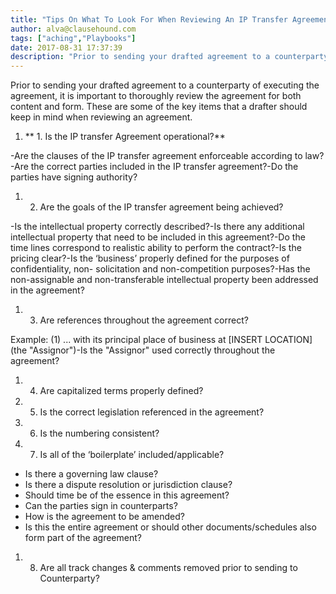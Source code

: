 ```yaml
---
title: "Tips On What To Look For When Reviewing An IP Transfer Agreement"
author: alva@clausehound.com
tags: ["aching","Playbooks"]
date: 2017-08-31 17:37:39
description: "Prior to sending your drafted agreement to a counterparty of executing the agreement, it is important to thoroughly review the agreement for both content and form. These are some of the key items that..."
---
```


Prior to sending your drafted agreement to a counterparty of executing the agreement, it is important to thoroughly review the agreement for both content and form. These are some of the key items that a drafter should keep in mind when reviewing an agreement. 

 

1. ** 1. Is the IP transfer Agreement operational?**

-Are the clauses of the IP transfer agreement enforceable according to law?-Are the correct parties included in the IP transfer agreement?-Do the parties have signing authority?

 

1.  2. Are the goals of the IP transfer agreement being achieved?

-Is the intellectual property correctly described?-Is there any additional intellectual property that need to be included in this agreement?-Do the time lines correspond to realistic ability to perform the contract?-Is the pricing clear?-Is the ‘business’ properly defined for the purposes of confidentiality, non- solicitation and non-competition purposes?-Has the non-assignable and non-transferable intellectual property been addressed in the agreement?

 

1.  3. Are references throughout the agreement correct?

Example: (1) ... with its principal place of business at [INSERT LOCATION] (the "Assignor")-Is the "Assignor" used correctly throughout the agreement?

 

1.  4. Are capitalized terms properly defined?

 

1.  5. Is the correct legislation referenced in the agreement? 

 

1.  6. Is the numbering consistent? 

 

1.  7. Is all of the ‘boilerplate’ included/applicable?

 

- Is there a governing law clause?
- Is there a dispute resolution or jurisdiction clause?
- Should time be of the essence in this agreement?
- Can the parties sign in counterparts?
- How is the agreement to be amended?
- Is this the entire agreement or should other documents/schedules also form part of the agreement?

 

1.  8. Are all track changes & comments removed prior to sending to Counterparty?